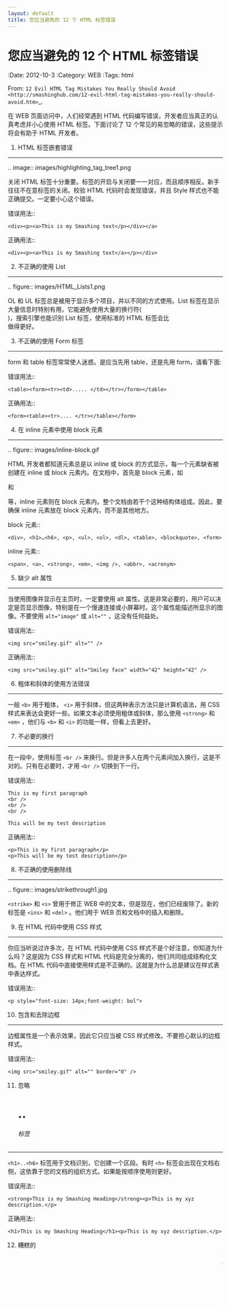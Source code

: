 ```yaml
---
layout: default
title: 您应当避免的 12 个 HTML 标签错误
---
```

您应当避免的 12 个 HTML 标签错误
================================

:Date: 2012-10-3
:Category: WEB
:Tags: html

From: `12 Evil HTML Tag Mistakes You Really Should Avoid <http://smashinghub.com/12-evil-html-tag-mistakes-you-really-should-avoid.htm>`_.

在 WEB 页面访问中，人们经常遇到 HTML 代码编写错误，开发者应当真正的认真考虑并小心使用 HTML 标签。下面讨论了 12 个常见的易忽略的错误，这些提示将会有助于 HTML 开发者。

1. HTML 标签嵌套错误
--------------------
.. image:: images/highlighting_tag_tree1.png 

关闭 HTML 标签十分重要。标签的开启与关闭要一一对应，而且顺序相反。新手往往不在意标签的关闭。校验 HTML 代码时会发现错误，并且 Style 样式也不能正确提交。一定要小心这个错误。

错误用法::

    <div><p><a>This is my Smashing text</p></div></a>

正确用法::

    <div><p><a>This is my Smashing text</a></p></div>

2. 不正确的使用 List
--------------------
.. figure:: images/HTML_Lists1.png 

OL 和 UL 标签总是被用于显示多个项目，并以不同的方式使用。List 标签在显示大量信息时特别有用，它能避免使用大量的换行符( <br /> )，搜索引擎也能识别 List 标签，使用标准的 HTML 标签会比 <br /> 做得更好。

3. 不正确的使用 Form 标签
-------------------------
form 和 table 标签常常使人迷惑。是应当先用 table，还是先用 form，请看下面:

错误用法::

    <table><form><tr><td>..... </td></tr></form></table>

正确用法::

    <form><table><tr>.... </tr></table></form>

4. 在 inline 元素中使用 block 元素
----------------------------------
.. figure:: images/inline-block.gif

HTML 开发者都知道元素总是以 inline 或 block 的方式显示，每一个元素缺省被创建在 inline 或 block 元素内。在文档中，首先是 block 元素，如 <p> 和 <div> 等，inline 元素则在 block 元素内。整个文档由若干个这种结构体组成。因此，要确保 inline 元素放在 block 元素内，而不是其他地方。

block 元素::

    <div>, <h1>…<h6>, <p>, <ul>, <ol>, <dl>, <table>, <blockquote>, <form> 

inline 元素::

    <span>, <a>, <strong>, <em>, <img />, <abbr>, <acronym>

5. 缺少 alt 属性
----------------
当使用图像并显示在主页时，一定要使用 alt 属性。这是非常必要的，用户可以决定是否显示图像，特别是在一个慢速连接或小屏幕时。这个属性能描述所显示的图像。不要使用 ``alt="image"`` 或 ``alt=""`` ，这没有任何益处。

错误用法::

    <img src="smiley.gif" alt="" />

正确用法::

    <img src="smiley.gif" alt="Smiley face" width="42" height="42" />

6. 粗体和斜体的使用方法错误
---------------------------
一般 ``<b>`` 用于粗体， ``<i>`` 用于斜体，但这两种表示方法只是计算机语法，用 CSS 样式来表达会更好一些。如果文本必须使用粗体或斜体，那么使用 ``<strong>`` 和 ``<em>`` ，他们与 ``<b>`` 和 ``<i>`` 的功能一样，但看上去更好。

7. 不必要的换行
---------------
在一段中，使用标签 ``<br />`` 来换行。但是许多人在两个元素间加入换行，这是不对的。只有在必要时，才用 ``<br />`` 切换到下一行。

错误用法::

    This is my first paragraph
    <br />
    <br />
    <br />
    
    This will be my test description

正确用法::

    <p>This is my first paragraph</p>
    <p>This will be my test description</p>

8. 不正确的使用删除线
---------------------
.. figure:: images/strikethrough1.jpg

``<strike>`` 和 ``<s>`` 曾用于修正 WEB 中的文本，但是现在，他们已经废除了。新的标签是 ``<ins>`` 和 ``<del>`` 。他们用于 WEB 页和文档中的插入和删除。

9. 在 HTML 代码中使用 CSS 样式
------------------------------
你应当听说过许多次，在 HTML 代码中使用 CSS 样式不是个好注意，你知道为什么吗？这是因为 CSS 样式和 HTML 代码是完全分离的，他们共同组成结构化文档。在 HTML 代码中直接使用样式是不正确的。这就是为什么总是建议在样式表中表达样式。

错误用法::

    <p style="font-size: 14px;font-weight: bol">

10. 包含和去除边框
------------------
边框属性是一个表示效果，因此它只应当被 CSS 样式修改。不要担心默认的边框样式。

错误用法::

    <img src="smiley.gif" alt="" border="0" />

11. 忽略 <h1>..<h6> 标签
------------------------
``<h1>..<h6>`` 标签用于文档识别，它创建一个区段。有时 ``<h>`` 标签会出现在文档右侧，这依靠于您的文档的组织方式。如果能按顺序使用则更好。

错误用法::

    <strong>This is my Smashing Heading</strong><p>This is my xyz description.</p>

正确用法::
	
    <h1>This is my Smashing Heading</h1><p>This is my xyz description.</p>

12. 糟糕的 <marquee> 和 <blink>
-------------------------------
.. figure:: images/Look-at-Me1.jpg

可以说， ``<marquee>`` 和 ``<blink>`` 是另外一种让 WEB 页面丑陋的方式。假如你想让一些内容引起他人的注意，您应当使用其他方式，决不要用文本闪烁和移动，这是真正让人讨厌的方式。



